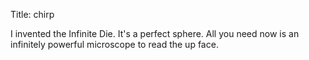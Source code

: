 Title: chirp

I invented the Infinite Die. It's a perfect sphere. All you need now is an infinitely powerful microscope to read the up face.
